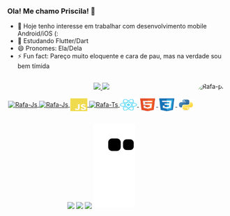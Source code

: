 ### Ola! Me chamo Priscila! 👋

- 🔭 Hoje tenho interesse em trabalhar com desenvolvimento mobile Android/iOS (:
- 🌱 Estudando Flutter/Dart 
- 😄 Pronomes: Ela/Dela
- ⚡ Fun fact: Pareço muito eloquente e cara de pau, mas na verdade sou bem tímida

##

<div align="center">
  <a href="https://github.com/pnascimentodev">
  <img height="160em" src="https://github-readme-stats.vercel.app/api?username=pnascimentodev&show_icons=true&theme=dracula&include_all_commits=true&count_private=true"/>
  <img height="160em" src="https://github-readme-stats.vercel.app/api/top-langs/?username=pnascimentodev&layout=compact&langs_count=7&theme=dracula"/>
     <img align="right" alt="Rafa-pic" height="150" style="border-radius:50px;" src="https://media.discordapp.net/attachments/912083677163454474/961612717041541180/Webp.net-gifmaker.gif?width=422&height=422">
</div>
  
  <div align="center" style="display: inline_block"><br>
    
  <img align="center" alt="Rafa-Js" height="30" width="40" src="https://cdn.jsdelivr.net/gh/devicons/devicon/icons/flutter/flutter-original.svg">
  <img align="center" alt="Rafa-Js" height="30" width="40" src="https://cdn.jsdelivr.net/gh/devicons/devicon/icons/swift/swift-original.svg">  
  <img align="center" alt="Rafa-Js" height="30" width="40" src="https://raw.githubusercontent.com/devicons/devicon/master/icons/javascript/javascript-plain.svg">
  <img align="center" alt="Rafa-Ts" height="30" width="40" src="https://cdn.jsdelivr.net/gh/devicons/devicon/icons/kotlin/kotlin-original.svg">
  <img align="center" alt="Rafa-React" height="30" width="40" src="https://raw.githubusercontent.com/devicons/devicon/master/icons/react/react-original.svg">
  <img align="center" alt="Rafa-HTML" height="30" width="40" src="https://raw.githubusercontent.com/devicons/devicon/master/icons/html5/html5-original.svg">
  <img align="center" alt="Rafa-CSS" height="30" width="40" src="https://raw.githubusercontent.com/devicons/devicon/master/icons/css3/css3-original.svg">
  <img align="center" alt="Rafa-Python" height="30" width="40" src="https://raw.githubusercontent.com/devicons/devicon/master/icons/python/python-original.svg">
    
</div>
<div>
  
  ##

  </div> 
<div align="center"> 
 
  <a href="https://wa.me/558194498041?text=Ola!%20Vi%20Seu%20perfil%20no%20GitHub!" target="_blank"><img align="center" src="https://img.shields.io/badge/WhatsApp-25D366?style=for-the-badge&logo=whatsapp&logoColor=white" target="_blank"></a>
  <a href = "mailto:pnmelo2808@gmail.com"><img align="center" src="https://img.shields.io/badge/-Gmail-%23333?style=for-the-badge&logo=gmail&logoColor=white" target="_blank"></a>
  <a href="https://www.linkedin.com/in/priscila-nascimento-191447181/" target="_blank"><img align="center" src="https://img.shields.io/badge/-LinkedIn-%230077B5?style=for-the-badge&logo=linkedin&logoColor=white" target="_blank"></a> 
  ![Snake animation](https://github.com/pnascimentodev/pnascimentodev/blob/output/github-contribution-grid-snake.svg)
</div>


